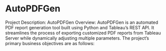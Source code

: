 # AutoPDFGen
Project Description: AutoPDFGen Overview: AutoPDFGen is an automated PDF report generation tool built using Python and Tableau’s REST API. It streamlines the process of exporting customized PDF reports from Tableau Server while dynamically adjusting multiple parameters. The project’s primary business objectives are as follows:
